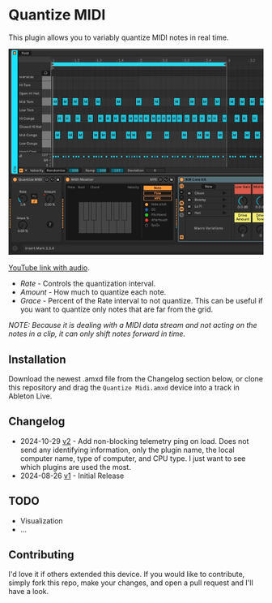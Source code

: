 # Quantize MIDI

This plugin allows you to variably quantize MIDI notes in real time.

![The Device](images/device.gif)

[YouTube link with audio](https://www.youtube.com/watch?v=qPgCE0wBLYE).

* *Rate* - Controls the quantization interval.
* *Amount* - How much to quantize each note.
* *Grace* - Percent of the Rate interval to not quantize. This can be useful if you want to quantize only notes that are far from the grid.

_NOTE: Because it is dealing with a MIDI data stream and not acting on the notes in a clip, it can only shift notes forward in time._

## Installation

Download the newest .amxd file from the Changelog section below, or clone this repository and drag the `Quantize Midi.amxd` device into a track in Ableton Live.

## Changelog

* 2024-10-29 [v2](https://github.com/zsteinkamp/m4l-Quantize-MIDI/releases/download/v2/QuantizeMIDI-v2.amxd) - Add non-blocking telemetry ping on load. Does not send any identifying information, only the plugin name, the local computer name, type of computer, and CPU type. I just want to see which plugins are used the most.
* 2024-08-26 [v1](https://github.com/zsteinkamp/m4l-Quantize-MIDI/raw/main/frozen/Quantize%20MIDI%20v1.amxd) - Initial Release

## TODO

* Visualization
* ...

## Contributing

I'd love it if others extended this device. If you would like to contribute, simply fork this repo, make your changes, and open a pull request and I'll have a look.
